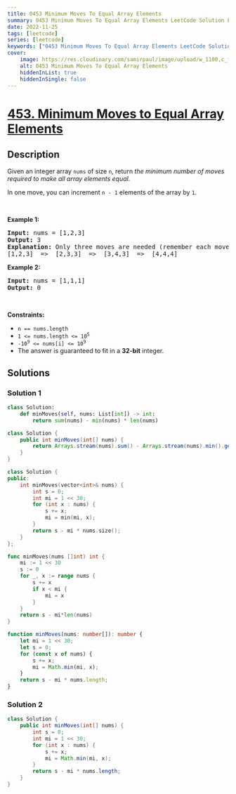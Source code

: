 ```yaml
---
title: 0453 Minimum Moves To Equal Array Elements
summary: 0453 Minimum Moves To Equal Array Elements LeetCode Solution Explained
date: 2022-11-25
tags: [leetcode]
series: [leetcode]
keywords: ["0453 Minimum Moves To Equal Array Elements LeetCode Solution Explained in all languages", "0453 Minimum Moves To Equal Array Elements", "LeetCode", "leetcode solution in Python3 C++ Java Go PHP Ruby Swift TypeScript Rust C# JavaScript C", "GeeksforGeeks", "InterviewBit", "Coding Ninjas", "HackerRank", "HackerEarth", "CodeChef", "TopCoder", "AlgoExpert", "freeCodeCamp", "Codeforces", "GitHub", "AtCoder", "Samir Paul"]
cover:
    image: https://res.cloudinary.com/samirpaul/image/upload/w_1100,c_fit,co_rgb:FFFFFF,l_text:Arial_75_bold:0453 Minimum Moves To Equal Array Elements - Solution Explained/problem-solving.webp
    alt: 0453 Minimum Moves To Equal Array Elements
    hiddenInList: true
    hiddenInSingle: false
---
```



# [453. Minimum Moves to Equal Array Elements](https://leetcode.com/problems/minimum-moves-to-equal-array-elements)


## Description

<p>Given an integer array <code>nums</code> of size <code>n</code>, return <em>the minimum number of moves required to make all array elements equal</em>.</p>

<p>In one move, you can increment <code>n - 1</code> elements of the array by <code>1</code>.</p>

<p>&nbsp;</p>
<p><strong class="example">Example 1:</strong></p>

<pre>
<strong>Input:</strong> nums = [1,2,3]
<strong>Output:</strong> 3
<strong>Explanation:</strong> Only three moves are needed (remember each move increments two elements):
[1,2,3]  =&gt;  [2,3,3]  =&gt;  [3,4,3]  =&gt;  [4,4,4]
</pre>

<p><strong class="example">Example 2:</strong></p>

<pre>
<strong>Input:</strong> nums = [1,1,1]
<strong>Output:</strong> 0
</pre>

<p>&nbsp;</p>
<p><strong>Constraints:</strong></p>

<ul>
	<li><code>n == nums.length</code></li>
	<li><code>1 &lt;= nums.length &lt;= 10<sup>5</sup></code></li>
	<li><code>-10<sup>9</sup> &lt;= nums[i] &lt;= 10<sup>9</sup></code></li>
	<li>The answer is guaranteed to fit in a <strong>32-bit</strong> integer.</li>
</ul>

## Solutions

### Solution 1

<!-- tabs:start -->

```python
class Solution:
    def minMoves(self, nums: List[int]) -> int:
        return sum(nums) - min(nums) * len(nums)
```

```java
class Solution {
    public int minMoves(int[] nums) {
        return Arrays.stream(nums).sum() - Arrays.stream(nums).min().getAsInt() * nums.length;
    }
}
```

```cpp
class Solution {
public:
    int minMoves(vector<int>& nums) {
        int s = 0;
        int mi = 1 << 30;
        for (int x : nums) {
            s += x;
            mi = min(mi, x);
        }
        return s - mi * nums.size();
    }
};
```

```go
func minMoves(nums []int) int {
	mi := 1 << 30
	s := 0
	for _, x := range nums {
		s += x
		if x < mi {
			mi = x
		}
	}
	return s - mi*len(nums)
}
```

```ts
function minMoves(nums: number[]): number {
    let mi = 1 << 30;
    let s = 0;
    for (const x of nums) {
        s += x;
        mi = Math.min(mi, x);
    }
    return s - mi * nums.length;
}
```

<!-- tabs:end -->

### Solution 2

<!-- tabs:start -->

```java
class Solution {
    public int minMoves(int[] nums) {
        int s = 0;
        int mi = 1 << 30;
        for (int x : nums) {
            s += x;
            mi = Math.min(mi, x);
        }
        return s - mi * nums.length;
    }
}
```

<!-- tabs:end -->

<!-- end -->

